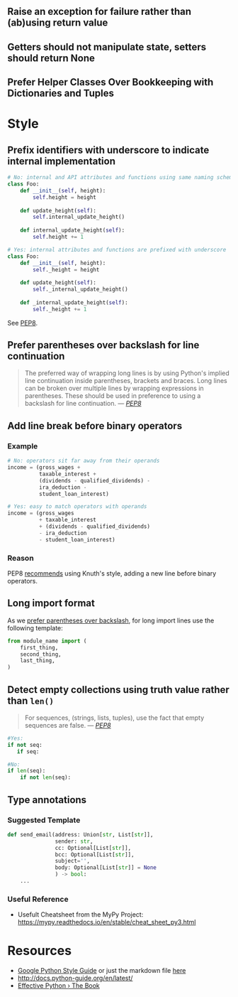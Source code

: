 
## Raise an exception for failure rather than (ab)using return value
## Getters should not manipulate state, setters should return None
## Prefer Helper Classes Over Bookkeeping with Dictionaries and Tuples

# Style

## Prefix identifiers with underscore to indicate internal implementation
```python
# No: internal and API attributes and functions using same naming scheme
class Foo:
    def __init__(self, height):
        self.height = height
        
    def update_height(self):
        self.internal_update_height()
        
    def internal_update_height(self):
        self.height += 1
```
```python
# Yes: internal attributes and functions are prefixed with underscore
class Foo:
    def __init__(self, height):
        self._height = height
        
    def update_height(self):
        self._internal_update_height()
        
    def _internal_update_height(self):
        self._height += 1
```
See [PEP8](https://www.python.org/dev/peps/pep-0008/#descriptive-naming-styles).


## Prefer parentheses over backslash for line continuation
> The preferred way of wrapping long lines is by using Python's implied line continuation inside parentheses, brackets and braces. Long lines can be broken over multiple lines by wrapping expressions in parentheses. These should be used in preference to using a backslash for line continuation.
> &mdash; <cite>[PEP8](https://www.python.org/dev/peps/pep-0008/#maximum-line-length)</cite>


## Add line break before binary operators 
### Example
```python
# No: operators sit far away from their operands
income = (gross_wages +
          taxable_interest +
          (dividends - qualified_dividends) -
          ira_deduction -
          student_loan_interest)
```
```python
# Yes: easy to match operators with operands
income = (gross_wages
          + taxable_interest
          + (dividends - qualified_dividends)
          - ira_deduction
          - student_loan_interest)
```

### Reason
PEP8 [recommends](https://www.python.org/dev/peps/pep-0008/#should-a-line-break-before-or-after-a-binary-operator) using Knuth's style, adding a new line before binary operators.


## Long import format
As we [prefer parentheses over backslash](#prefer-parentheses-over-backslash-for-line-continuation), for long import lines use the following template:

```python
from module_name import (
    first_thing,
    second_thing,
    last_thing,
)
```


## Detect empty collections using truth value rather than `len()`
> For sequences, (strings, lists, tuples), use the fact that empty sequences are false.
> &mdash; <cite>[PEP8](https://www.python.org/dev/peps/pep-0008/#programming-recommendations)</cite>

```python
#Yes: 
if not seq:
   if seq:

#No: 
if len(seq):
    if not len(seq):
````


## Type annotations
### Suggested Template
```python
def send_email(address: Union[str, List[str]],
               sender: str,
               cc: Optional[List[str]],
               bcc: Optional[List[str]],
               subject='',
               body: Optional[List[str]] = None
               ) -> bool:
    ...
```

### Useful Reference
- Usefult Cheatsheet from the MyPy Project: https://mypy.readthedocs.io/en/stable/cheat_sheet_py3.html


# Resources
- [Google Python Style Guide](https://google.github.io/styleguide/pyguide.html) or just the markdown file [here](https://github.com/google/styleguide/blob/gh-pages/pyguide.md)
- http://docs.python-guide.org/en/latest/
- [Effective Python › The Book](https://effectivepython.com/)
